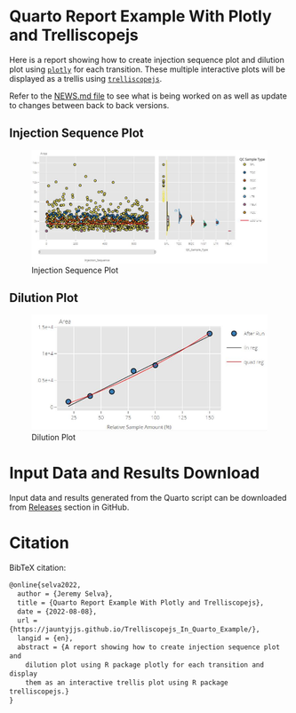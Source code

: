 # Quarto Report Example With Plotly and Trelliscopejs

Here is a report showing how to create injection sequence plot and
dilution plot using [`plotly`](https://plotly.com/r/) for each
transition. These multiple interactive plots will be displayed as a
trellis using [`trelliscopejs`](https://hafen.github.io/trelliscopejs/).

Refer to the [NEWS.md
file](https://github.com/JauntyJJS/Trelliscopejs_In_Quarto_Example/blob/main/NEWS.md)
to see what is being worked on as well as update to changes between back
to back versions.

## Injection Sequence Plot

<figure>
<img src="images/Injection_Sequence.JPG"
data-fig-alt="An injection sequence plot."
alt="Injection Sequence Plot" />
<figcaption aria-hidden="true">Injection Sequence Plot</figcaption>
</figure>

## Dilution Plot

<figure>
<img src="images/Dilution_Plot.JPG" data-fig-alt="A dilution plot."
alt="Dilution Plot" />
<figcaption aria-hidden="true">Dilution Plot</figcaption>
</figure>

# Input Data and Results Download

Input data and results generated from the Quarto script can be
downloaded from
[Releases](https://github.com/JauntyJJS/Trelliscopejs_In_Quarto_Example/releases)
section in GitHub.

# Citation

BibTeX citation:

    @online{selva2022,
      author = {Jeremy Selva},
      title = {Quarto Report Example With Plotly and Trelliscopejs},
      date = {2022-08-08},
      url = {https://jauntyjjs.github.io/Trelliscopejs_In_Quarto_Example/},
      langid = {en},
      abstract = {A report showing how to create injection sequence plot and
        dilution plot using R package plotly for each transition and display
        them as an interactive trellis plot using R package trelliscopejs.}
    }
